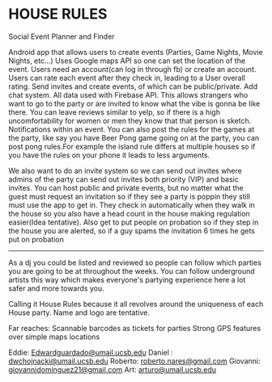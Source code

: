 # HOUSE RULES
Social Event Planner and Finder

Android app that allows users to create events (Parties, Game Nights, Movie Nights, etc...)
Uses Google maps API so one can set the location of the event.
Users need an account(can log in through fb) or create an account.
Users can rate each event after they check in, leading to a User overall rating.
Send invites and create events, of which can be public/private.
Add chat system.
All data used with Firebase API.
This allows strangers who want to go to the party or are invited to know what the vibe is gonna be like there. You can leave reviews similar to yelp, so if there is a high uncomfortability for women or men they know that that person is sketch.
Notifications within an event.
You can also post the rules for the games at the party, like say you have Beer Pong game going on at the party, you can post pong rules.For example the island rule differs at multiple houses so if you have the rules on your phone it leads to less arguments.

We also want to do an invite system so we can send out invites where admins of the party can send out invites both priority (VIP) and basic invites. You can host public and private events, but no matter what the guest must request an invitation so if they see a party is poppin they still must use the app to get in. They check in automatically when they walk in the house so you also have a head count in the house making regulation easier(Idea tentative). Also get to put people on probation so if they step in the house you are alerted, so if a guy spams the invitation 6 times he gets put on probation

____________________________________________________________________________

As a dj you could be listed and reviewed so people can follow which parties you are going to be at throughout the weeks. You can follow underground artists this way which makes everyone's partying experience here a lot safer and more towards you.

Calling it House Rules because it all revolves around the uniqueness of each House party. Name and logo are tentative.


Far reaches:
Scannable barcodes as tickets for parties
Strong GPS features over simple maps locations

Eddie: Edwardguardado@umail.ucsb.edu
Daniel : dwchojnacki@umail.ucsb.edu
Roberto: roberto.nares@gmail.com
Giovanni: giovannidominguez21@gmail.com
Art: arturo@umail.ucsb.edu
